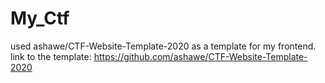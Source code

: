 # My_Ctf

used ashawe/CTF-Website-Template-2020 as a template for my frontend.
link to the template: https://github.com/ashawe/CTF-Website-Template-2020
